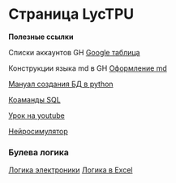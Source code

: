 # Страница LycTPU

**Полезные ссылки**

Списки аккаунтов GH [Google таблица](http://clck.ru/326VLa)

Конструкции языка md в GH  [Оформление md](https://gist.github.com/Jekins/2bf2d0638163f1294637#Links) 

[Мануал создания БД в python](https://pythonru.com/osnovy/sqlite-v-python)

[Коаманды SQL](https://tproger.ru/translations/sql-recap/)

[Урок на youtube](https://www.youtube.com/watch?v=n9_gP_ZoviA)

[Нейросимулятор](https://www.lbai.ru/#;show;install)

### Булева логика
[Логика электроники](https://www.youtube.com/watch?v=rva16jfbdWE)
[Логика в Excel](https://urok.1sept.ru/articles/519412?ysclid=l9987yvlcg727714146)

